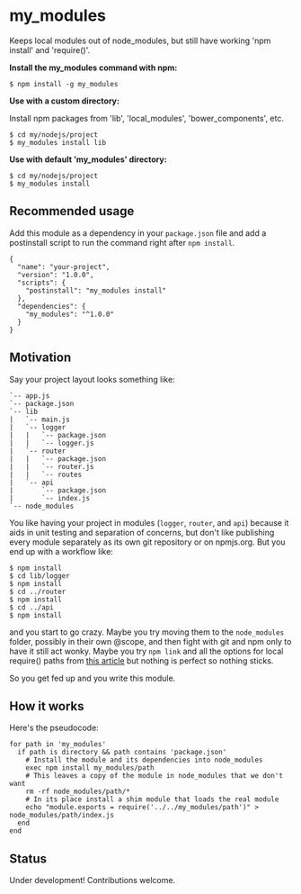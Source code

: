 # my_modules
Keeps local modules out of node_modules, but still have working 'npm install' and 'require()'.

**Install the my_modules command with npm:**

```
$ npm install -g my_modules
```

**Use with a custom directory:**

Install npm packages from 'lib', 'local_modules', 'bower_components', etc.

```
$ cd my/nodejs/project
$ my_modules install lib
```

**Use with default 'my_modules' directory:**

```
$ cd my/nodejs/project
$ my_modules install
```

## Recommended usage

Add this module as a dependency in your `package.json` file and add a postinstall script to run the command right after `npm install`.

```
{
  "name": "your-project",
  "version": "1.0.0",
  "scripts": {
    "postinstall": "my_modules install"
  },
  "dependencies": {
    "my_modules": "^1.0.0"
  }
}
```

## Motivation

Say your project layout looks something like:
```
`-- app.js
`-- package.json
`-- lib
|   `-- main.js
|   `-- logger
|   |   `-- package.json
|   |   `-- logger.js
|   `-- router
|   |   `-- package.json
|   |   `-- router.js
|   |   `-- routes
|   `-- api
|       `-- package.json
|       `-- index.js
`-- node_modules
```

You like having your project in modules (`logger`, `router`, and `api`) because it aids in unit testing and separation of concerns, but don't like publishing every module separately as its own git repository or on npmjs.org. But you end up with a workflow like:

```
$ npm install
$ cd lib/logger
$ npm install
$ cd ../router
$ npm install
$ cd ../api
$ npm install
```

and you start to go crazy. Maybe you try moving them to the `node_modules` folder, possibly in their own @scope, and then fight with git and npm only to have it still act wonky. Maybe you try `npm link` and all the options for local require() paths from [this article](https://gist.github.com/branneman/8048520) but nothing is perfect so nothing sticks.

So you get fed up and you write this module.

## How it works

Here's the pseudocode:

```
for path in 'my_modules'
  if path is directory && path contains 'package.json'
    # Install the module and its dependencies into node_modules
    exec npm install my_modules/path
    # This leaves a copy of the module in node_modules that we don't want
    rm -rf node_modules/path/*
    # In its place install a shim module that loads the real module
    echo "module.exports = require('../../my_modules/path')" > node_modules/path/index.js
  end
end
```

## Status

Under development! Contributions welcome.
